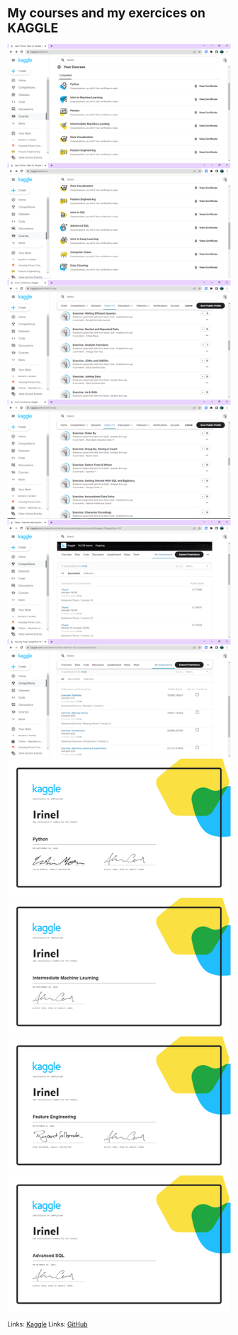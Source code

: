 # My courses and my exercices on KAGGLE

![course1](https://github.com/Irinel01/Data_Science/blob/main/01_courses.PNG)
![course2](https://github.com/Irinel01/Data_Science/blob/main/02_courses.PNG)
![mywork1](https://github.com/Irinel01/Data_Science/blob/main/05_my_work.PNG)
![mywork2](https://github.com/Irinel01/Data_Science/blob/main/06_my_work.PNG)
![submission1](https://github.com/Irinel01/Data_Science/blob/main/03_my_submissions.PNG)
![submission2](https://github.com/Irinel01/Data_Science/blob/main/04_my_submissions.PNG)
![python](https://github.com/Irinel01/Data_Science/blob/main/07_Certif_%20Python.png)
![ml](https://github.com/Irinel01/Data_Science/blob/main/08_Certif_Intermediate%20Machine%20Learning.png)
![featureseng](https://github.com/Irinel01/Data_Science/blob/main/09_Certif_Feature%20Engineering.png)
![sql](https://github.com/Irinel01/Data_Science/blob/main/10_Certif_Advanced%20SQL.png)


Links: [Kaggle](https://www.kaggle.com/irinel01)
Links: [GitHub](https://github.com/Irinel01/Data_Science)
